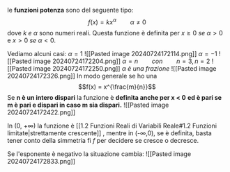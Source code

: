 
le **funzioni potenza** sono del seguente tipo:
$$f(x) = kx^{\alpha} \qquad \alpha \not = 0$$
dove $k \ e \ \alpha$  sono numeri reali. Questa funzione è definita per $x \geq 0 \ se \ \alpha > 0$ e $x > 0 \ se \ \alpha < 0$.

Vediamo alcuni casi:
$\alpha = 1$
![[Pasted image 20240724172114.png]]
$\alpha = -1$
![[Pasted image 20240724172204.png]]
$\alpha = n \qquad con \qquad n=3,n=2$
![[Pasted image 20240724172250.png]]
$\alpha \ è \ una \ frazione$
![[Pasted image 20240724172326.png]]
In modo generale se ho una $$f(x) = x^{\frac{m}{n}}$$
Se **n è un intero dispari** la funzione è **definita anche per x < 0** **ed è pari se m è pari e dispari in caso m sia dispari.**
![[Pasted image 20240724172422.png]]

In (0, +$\infty$) la funzione è [[1.2 Funzioni Reali di Variabili Reale#1.2 Funzioni limitate|strettamente crescente]] , mentre in (-$\infty$,0), se è definita, basta tener conto della simmetria fi $f$ per decidere se cresce o decresce. 


Se l'esponente è negativo la situazione cambia:
![[Pasted image 20240724172833.png]]